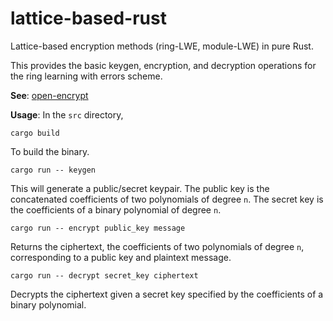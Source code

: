 # lattice-based-rust
Lattice-based encryption methods (ring-LWE, module-LWE) in pure Rust.

This provides the basic keygen, encryption, and decryption operations for the ring learning with errors scheme.

**See**: [open-encrypt](https://github.com/jacksonwalters/open-encrypt)

**Usage**: In the `src` directory,

`cargo build`

To build the binary.

`cargo run -- keygen`

This will generate a public/secret keypair. The public key is the concatenated coefficients of two polynomials of degree `n`. The secret key is the coefficients of a binary polynomial of degree `n`.

`cargo run -- encrypt public_key message`

Returns the ciphertext, the coefficients of two polynomials of degree `n`, corresponding to a public key and plaintext message. 

`cargo run -- decrypt secret_key ciphertext`

Decrypts the ciphertext given a secret key specified by the coefficients of a binary polynomial.
